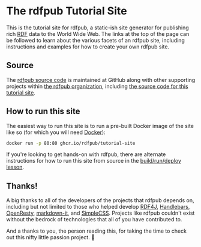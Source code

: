 # The rdfpub Tutorial Site

This is the tutorial site for rdfpub, a static-ish site generator for
publishing rich [RDF](https://www.w3.org/TR/rdf11-primer/) data to the World
Wide Web. The links at the top of the page can be followed to learn about the
various facets of an rdfpub site, including instructions and examples for how
to create your own rdfpub site.

## Source

The [rdfpub source code](https://github.com/rdfpub/generator) is maintained
at GitHub along with other supporting projects within
[the rdfpub organization](https://github.com/rdfpub), including
[the source code for this tutorial site](https://github.com/rdfpub/tutorial-site).

## How to run this site

The easiest way to run this site is to run a pre-built Docker image of the
site like so (for which you will need [Docker](https://www.docker.com)):

```bash
docker run -p 80:80 ghcr.io/rdfpub/tutorial-site
```

If you're looking to get hands-on with rdfpub, there are alternate instructions
for how to run this site from source in the
[build/run/deploy lesson](/lessons/build-run-deploy).

## Thanks!

A big thanks to all of the developers of the projects that rdfpub depends
on, including but not limited to those who helped develop
[RDF4J](https://www.rdf4j.org"), [Handlebars](https://handlebarsjs.com),
[OpenResty](https://openresty.org),
[markdown-it](https://github.com/markdown-it/markdown-it), and
[SimpleCSS](https://www.simplecss.org). Projects like rdfpub
couldn't exist without the bedrock of technologies that all of you have
contributed to.

And a thanks to you, the person reading this, for taking the time to check
out this nifty little passion project. 🙂
